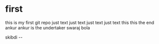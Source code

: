 # first
this is my first git repo
just text
just text
just text
just text 
this this the end 
ankur ankur is the undertaker
swaraj bola

skibdi --
